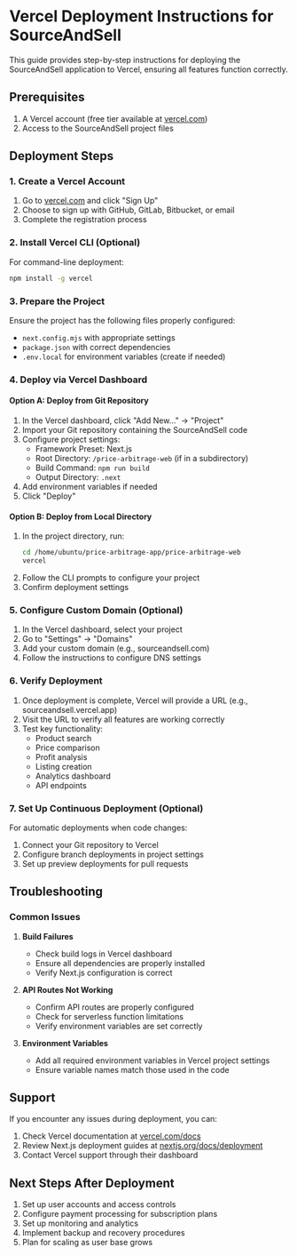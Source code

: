 # Vercel Deployment Instructions for SourceAndSell

This guide provides step-by-step instructions for deploying the SourceAndSell application to Vercel, ensuring all features function correctly.

## Prerequisites

1. A Vercel account (free tier available at [vercel.com](https://vercel.com))
2. Access to the SourceAndSell project files

## Deployment Steps

### 1. Create a Vercel Account

1. Go to [vercel.com](https://vercel.com) and click "Sign Up"
2. Choose to sign up with GitHub, GitLab, Bitbucket, or email
3. Complete the registration process

### 2. Install Vercel CLI (Optional)

For command-line deployment:

```bash
npm install -g vercel
```

### 3. Prepare the Project

Ensure the project has the following files properly configured:
- `next.config.mjs` with appropriate settings
- `package.json` with correct dependencies
- `.env.local` for environment variables (create if needed)

### 4. Deploy via Vercel Dashboard

#### Option A: Deploy from Git Repository

1. In the Vercel dashboard, click "Add New..." → "Project"
2. Import your Git repository containing the SourceAndSell code
3. Configure project settings:
   - Framework Preset: Next.js
   - Root Directory: `/price-arbitrage-web` (if in a subdirectory)
   - Build Command: `npm run build`
   - Output Directory: `.next`
4. Add environment variables if needed
5. Click "Deploy"

#### Option B: Deploy from Local Directory

1. In the project directory, run:
   ```bash
   cd /home/ubuntu/price-arbitrage-app/price-arbitrage-web
   vercel
   ```
2. Follow the CLI prompts to configure your project
3. Confirm deployment settings

### 5. Configure Custom Domain (Optional)

1. In the Vercel dashboard, select your project
2. Go to "Settings" → "Domains"
3. Add your custom domain (e.g., sourceandsell.com)
4. Follow the instructions to configure DNS settings

### 6. Verify Deployment

1. Once deployment is complete, Vercel will provide a URL (e.g., sourceandsell.vercel.app)
2. Visit the URL to verify all features are working correctly
3. Test key functionality:
   - Product search
   - Price comparison
   - Profit analysis
   - Listing creation
   - Analytics dashboard
   - API endpoints

### 7. Set Up Continuous Deployment (Optional)

For automatic deployments when code changes:

1. Connect your Git repository to Vercel
2. Configure branch deployments in project settings
3. Set up preview deployments for pull requests

## Troubleshooting

### Common Issues

1. **Build Failures**
   - Check build logs in Vercel dashboard
   - Ensure all dependencies are properly installed
   - Verify Next.js configuration is correct

2. **API Routes Not Working**
   - Confirm API routes are properly configured
   - Check for serverless function limitations
   - Verify environment variables are set correctly

3. **Environment Variables**
   - Add all required environment variables in Vercel project settings
   - Ensure variable names match those used in the code

## Support

If you encounter any issues during deployment, you can:

1. Check Vercel documentation at [vercel.com/docs](https://vercel.com/docs)
2. Review Next.js deployment guides at [nextjs.org/docs/deployment](https://nextjs.org/docs/deployment)
3. Contact Vercel support through their dashboard

## Next Steps After Deployment

1. Set up user accounts and access controls
2. Configure payment processing for subscription plans
3. Set up monitoring and analytics
4. Implement backup and recovery procedures
5. Plan for scaling as user base grows
